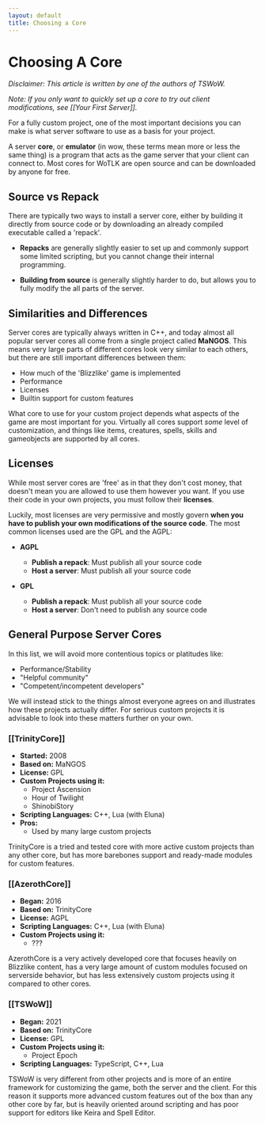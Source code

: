```yaml
---
layout: default
title: Choosing a Core
---
```


# Choosing A Core

_Disclaimer: This article is written by one of the authors of TSWoW._

_Note: If you only want to quickly set up a core to try out client modifications, see [[Your First Server]]._

For a fully custom project, one of the most important decisions you can make is what server software to use as a basis for your project.

A server **core**, or **emulator** (in wow, these terms mean more or less the same thing) is a program that acts as the game server that your client can connect to. Most cores for WoTLK are open source and can be downloaded by anyone for free.

## Source vs Repack

There are typically two ways to install a server core, either by building it directly from source code or by downloading an already compiled executable called a 'repack'.

- **Repacks** are generally slightly easier to set up and commonly support some limited scripting, but you cannot change their internal programming.

- **Building from source** is generally slightly harder to do, but allows you to fully modify the all parts of the server.

## Similarities and Differences

Server cores are typically always written in C++, and today almost all popular server cores all come from a single project called **MaNGOS**. This means very large parts of different cores look very similar to each others, but there are still important differences between them:

- How much of the 'Blizzlike' game is implemented
- Performance
- Licenses
- Builtin support for custom features

What core to use for your custom project depends what aspects of the game are most important for you. Virtually all cores support _some_ level of customization, and things like items, creatures, spells, skills and gameobjects are supported by all cores.

## Licenses

While most server cores are 'free' as in that they don't cost money, that doesn't mean you are allowed to use them however you want. If you use their code in your own projects, you must follow their **licenses**.

Luckily, most licenses are very permissive and mostly govern **when you have to publish your own modifications of the source code**. The most common licenses used are the GPL and the AGPL:

- **AGPL**
    - **Publish a repack**: Must publish all your source code
    - **Host a server**: Must publish all your source code

- **GPL**
    - **Publish a repack**: Must publish all your source code
    - **Host a server**: Don't need to publish any source code

## General Purpose Server Cores

In this list, we will avoid more contentious topics or platitudes like:

- Performance/Stability
- "Helpful community"
- "Competent/incompetent developers"

We will instead stick to the things almost everyone agrees on and illustrates how these projects actually differ. For serious custom projects it is advisable to look into these matters further on your own.

### [[TrinityCore]]

- **Started:** 2008
- **Based on:** MaNGOS
- **License:** GPL
- **Custom Projects using it:**
    - Project Ascension
    - Hour of Twilight
    - ShinobiStory
- **Scripting Languages:** C++, Lua (with Eluna)
- **Pros:**
    - Used by many large custom projects

TrinityCore is a tried and tested core with more active custom projects than any other core, but has more barebones support and ready-made modules for custom features.

### [[AzerothCore]]

- **Began:** 2016
- **Based on:** TrinityCore
- **License:** AGPL
- **Scripting Languages:** C++, Lua (with Eluna)
- **Custom Projects using it:**
    - ???

AzerothCore is a very actively developed core that focuses heavily on Blizzlike content, has a very large amount of custom modules focused on serverside behavior, but has less extensively custom projects using it compared to other cores.

### [[TSWoW]]

- **Began:** 2021
- **Based on:** TrinityCore
- **License:** GPL
- **Custom Projects using it:**
    - Project Epoch
- **Scripting Languages:** TypeScript, C++, Lua

TSWoW is very different from other projects and is more of an entire framework for customizing the game, both the server and the client. For this reason it supports more advanced custom features out of the box than any other core by far, but is heavily oriented around scripting and has poor support for editors like Keira and Spell Editor.